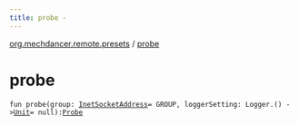 ```yaml
---
title: probe - 
---
```


[org.mechdancer.remote.presets](index.html) / [probe](./probe.html)

# probe

`fun probe(group: `[`InetSocketAddress`](http://docs.oracle.com/javase/6/docs/api/java/net/InetSocketAddress.html)` = GROUP, loggerSetting: Logger.() -> `[`Unit`](https://kotlinlang.org/api/latest/jvm/stdlib/kotlin/-unit/index.html)` = null): `[`Probe`](-probe/index.html)